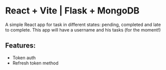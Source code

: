 # React + Vite | Flask + MongoDB

A simple React app for task in different states: pending, completed and late to complete. This app will have a username and his tasks (for the moment!)

## Features:

* Token auth
* Refresh token method
